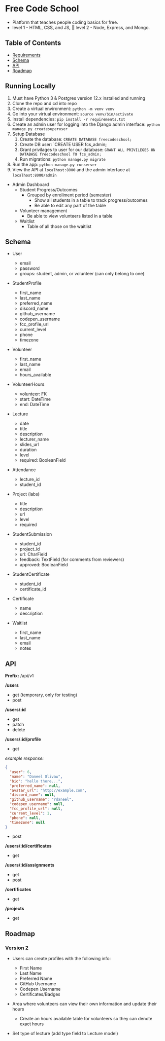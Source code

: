 # Free Code School


* Platform that teaches people coding basics for free.
* level 1 - HTML, CSS, and JS, || level 2 - Node, Express, and Mongo.

## Table of Contents

* [Requirements](#requirements)
* [Schema](#schema)
* [API](#api)
* [Roadmap](#roadmap)

## Running Locally

1. Must have Python 3 & Postgres version 12.x installed and running
1. Clone the repo and cd into repo
1. Create a virtual environment: `python -m venv venv`
1. Go into your virtual environment: `source venv/bin/activate`
1. Install dependencies: `pip install -r requirements.txt`
1. Create an admin user for logging into the Django admin interface: `python manage.py createsuperuser`
1. Setup Database
    1. Create the database: `CREATE DATABASE freecodeschool;`
    1. Create DB user: `CREATE USER fcs_admin;
    1. Grant privilages to user for our database: `GRANT ALL PRIVILEGES ON DATABASE freecodeschool TO fcs_admin;`
    1. Run migrations: `python manage.py migrate`
1. Run the app: `python manage.py runserver`
1. View the API at `localhost:8000` and the admin interface at `localhost:8000/admin`

* Admin Dashboard
  * Student Progress/Outcomes
    * Grouped by enrollment period (semester)
      * Show all students in a table to track progress/outcomes
      * Be able to edit any part of the table
  * Volunteer management
    * Be able to view volunteers listed in a table
  * Waitlist
    * Table of all those on the waitlist

## Schema

* User
  * email
  * password
  * groups: student, admin, or volunteer (can only belong to one)

* StudentProfile
  * first_name
  * last_name
  * preferred_name
  * discord_name
  * github_username
  * codepen_username
  * fcc_profile_url
  * current_level
  * phone
  * timezone

* Volunteer
  * first_name
  * last_name
  * email
  * hours_available
  
* VolunteerHours
  * volunteer: FK
  * start: DateTime
  * end: DateTime
  
* Lecture
  * date
  * title
  * description
  * lecturer_name
  * slides_url
  * duration
  * level
  * required: BooleanField
  
* Attendance
  * lecture_id
  * student_id
  
* Project (labs)
  * title
  * description
  * url
  * level
  * required

* StudentSubmission
  * student_id
  * project_id
  * url: CharField
  * feedback: TextField (for comments from reviewers)
  * approved: BooleanField
  
* StudentCertificate 
  * student_id
  * certificate_id
  
* Certificate
  * name
  * description

* Waitlist
  * first_name
  * last_name
  * email
  * notes

## API

**Prefix:** /api/v1

**/users**

* get (temporary, only for testing)
* post

**/users/:id**

* get
* patch
* delete

**/users/:id/profile**

* get

*example response:*

```json
{
  "user": 6,
  "name": "Daneel Olivaw",
  "bio": "hello there...",
  "preferred_name": null,
  "avatar_url": "http://example.com",
  "discord_name": null,
  "github_username": "rdaneel",
  "codepen_username": null,
  "fcc_profile_url": null,
  "current_level": 1,
  "phone": null,
  "timezone": null
}
```

* post

**/users/:id/certificates**

* get

**/users/:id/assignments**

* get
* post

**/certificates**

* get

**/projects**

* get

## Roadmap

### Version 2

* Users can create profiles with the following info:
  * First Name
  * Last Name
  * Preferred Name
  * GitHub Username
  * Codepen Username
  * Certificates/Badges
  
* Area where volunteers can view their own information and update their hours
  * Create an hours available table for volunteers so they can denote exact hours

* Set type of lecture (add type field to Lecture model)

